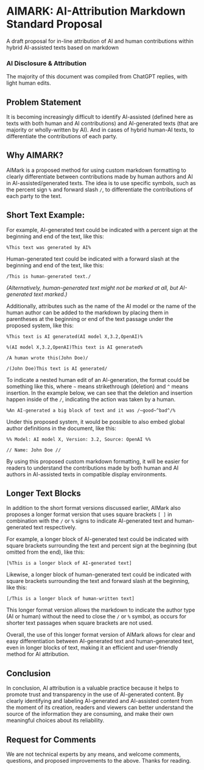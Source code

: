 # AIMARK: AI-Attribution Markdown Standard Proposal

A draft proposal for in-line attribution of AI and human contributions within hybrid AI-assisted texts based on markdown

### AI Disclosure & Attribution

The majority of this document was compiled from ChatGPT replies, with light human edits.

## Problem Statement

It is becoming increasingly difficult to identify AI-assisted (defined here as texts with both human and AI contributions) and AI-generated texts (that are majority or wholly-written by AI). And in cases of hybrid human-AI texts, to differentiate the contributions of each party.

## Why AIMARK?

AIMark is a proposed method for using custom markdown formatting to clearly differentiate between contributions made by human authors and AI in AI-assisted/generated texts. The idea is to use specific symbols, such as the percent sign `%` and forward slash `/`, to differentiate the contributions of each party to the text.

## Short Text Example:

For example, AI-generated text could be indicated with a percent sign at the beginning and end of the text, like this:

`%This text was generated by AI%`

Human-generated text could be indicated with a forward slash at the beginning and end of the text, like this:

`/This is human-generated text./`

*(Alternatively, human-generated text might not be marked at all, but AI-generated text marked.)*

Additionally, attributes such as the name of the AI model or the name of the human author can be added to the markdown by placing them in parentheses at the beginning or end of the text passage under the proposed system, like this:

```
%This text is AI generated(AI model X,3.2,OpenAI)%

%(AI model X,3.2,OpenAI)This text is AI generated%

/A human wrote this(John Doe)/ 

/(John Doe)This text is AI generated/
```

To indicate a nested human edit of an AI-generation, the format could be something like this, where `~` means strikethrough (deletion) and `^` means insertion. In the example below, we can see that the deletion and insertion happen inside of the `/`, indicating the action was taken by a human.

`%An AI-generated a big block of text and it was /~good~^bad^/%`

Under this proposed system, it would be possible to also embed global author definitions in the document, like this:

```
%% Model: AI model X, Version: 3.2, Source: OpenAI %%

// Name: John Doe //
```

By using this proposed custom markdown formatting, it will be easier for readers to understand the contributions made by both human and AI authors in AI-assisted texts in compatible display environments.

## Longer Text Blocks

In addition to the short format versions discussed earlier, AIMark also proposes a longer format version that uses square brackets `[ ]` in combination with the `/` or `%` signs to indicate AI-generated text and human-generated text respectively.

For example, a longer block of AI-generated text could be indicated with square brackets surrounding the text and percent sign at the beginning (but omitted from the end), like this:

`[%This is a longer block of AI-generated text]`

Likewise, a longer block of human-generated text could be indicated with square brackets surrounding the text and forward slash at the beginning, like this:

`[/This is a longer block of human-written text]`

This longer format version allows the markdown to indicate the author type (AI or human) without the need to close the `/` or `%` symbol, as occurs for shorter text passages when square brackets are not used.

Overall, the use of this longer format version of AIMark allows for clear and easy differentiation between AI-generated text and human-generated text, even in longer blocks of text, making it an efficient and user-friendly method for AI attribution.

## Conclusion

In conclusion, AI attribution is a valuable practice because it helps to promote trust and transparency in the use of AI-generated content. By clearly identifying and labeling AI-generated and AI-assisted content from the moment of its creation, readers and viewers can better understand the source of the information they are consuming, and make their own meaningful choices about its reliability.

## Request for Comments

We are not technical experts by any means, and welcome comments, questions, and proposed improvements to the above. Thanks for reading. 
